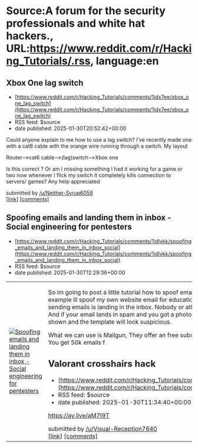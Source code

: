# Source:A forum for the security professionals and white hat hackers., URL:https://www.reddit.com/r/Hacking_Tutorials/.rss, language:en

## Xbox One lag switch
 - [https://www.reddit.com/r/Hacking_Tutorials/comments/1idx7ee/xbox_one_lag_switch](https://www.reddit.com/r/Hacking_Tutorials/comments/1idx7ee/xbox_one_lag_switch)
 - RSS feed: $source
 - date published: 2025-01-30T20:52:42+00:00

<!-- SC_OFF --><div class="md"><p>Could anyone explain to me how to use a lag switch? I’ve recently made one with a cat6 cable with the orange wire running through a switch. My layout </p> <p>Router——&gt;cat6 cable—&gt;(lag)switch——&gt;Xbox one </p> <p>Is this correct ? Or am I missing something I had it working for a game or two now whenever I flick my switch it completely kills connection to servers/ games? Any help appreciated </p> </div><!-- SC_ON --> &#32; submitted by &#32; <a href="https://www.reddit.com/user/Neither-Syrup6058"> /u/Neither-Syrup6058 </a> <br/> <span><a href="https://www.reddit.com/r/Hacking_Tutorials/comments/1idx7ee/xbox_one_lag_switch/">[link]</a></span> &#32; <span><a href="https://www.reddit.com/r/Hacking_Tutorials/comments/1idx7ee/xbox_one_lag_switch/">[comments]</a></span>

## Spoofing emails and landing them in inbox - Social engineering for pentesters
 - [https://www.reddit.com/r/Hacking_Tutorials/comments/1idlvkk/spoofing_emails_and_landing_them_in_inbox_social](https://www.reddit.com/r/Hacking_Tutorials/comments/1idlvkk/spoofing_emails_and_landing_them_in_inbox_social)
 - RSS feed: $source
 - date published: 2025-01-30T12:29:36+00:00

<table> <tr><td> <a href="https://www.reddit.com/r/Hacking_Tutorials/comments/1idlvkk/spoofing_emails_and_landing_them_in_inbox_social/"> <img src="https://b.thumbs.redditmedia.com/VMbuPFVnBBXDrG_rWN_mxHRJVvVAJA1w0bzmJ-OiXpY.jpg" alt="Spoofing emails and landing them in inbox - Social engineering for pentesters" title="Spoofing emails and landing them in inbox - Social engineering for pentesters" /> </a> </td><td> <!-- SC_OFF --><div class="md"><p>So im going to post a little tutorial how to spoof emails and land them in the inbox. So for this example ill spoof my own website email for educational purposes. The most important part of sending emails is landing in the inbox. Nobody or atleast most people never open their spam, And if your email lands in spam and you got a photo attached in the html template, It will not be shown and the template will look suspicious.</p> <p>What we can use is Mailgun, They offer an free subscription that you can cancel at any time, You get 50k emails f

## Valorant crosshairs hack
 - [https://www.reddit.com/r/Hacking_Tutorials/comments/1idl082/valorant_crosshairs_hack](https://www.reddit.com/r/Hacking_Tutorials/comments/1idl082/valorant_crosshairs_hack)
 - RSS feed: $source
 - date published: 2025-01-30T11:34:40+00:00

<!-- SC_OFF --><div class="md"><p><a href="https://ay.live/aM7I9T">https://ay.live/aM7I9T</a></p> </div><!-- SC_ON --> &#32; submitted by &#32; <a href="https://www.reddit.com/user/Visual-Reception7640"> /u/Visual-Reception7640 </a> <br/> <span><a href="https://www.reddit.com/r/Hacking_Tutorials/comments/1idl082/valorant_crosshairs_hack/">[link]</a></span> &#32; <span><a href="https://www.reddit.com/r/Hacking_Tutorials/comments/1idl082/valorant_crosshairs_hack/">[comments]</a></span>

